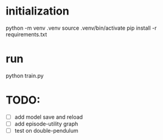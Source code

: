 # initialization
python -m venv .venv
source .venv/bin/activate
pip install -r requirements.txt

# run
python train.py

# TODO:
- [ ] add model save and reload
- [ ] add episode-utility graph
- [ ] test on double-pendulum